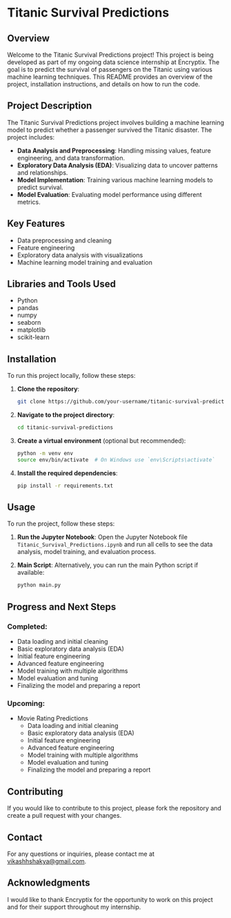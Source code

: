 # Titanic Survival Predictions

## Overview

Welcome to the Titanic Survival Predictions project! This project is being developed as part of my ongoing data science internship at Encryptix. The goal is to predict the survival of passengers on the Titanic using various machine learning techniques. This README provides an overview of the project, installation instructions, and details on how to run the code.

## Project Description

The Titanic Survival Predictions project involves building a machine learning model to predict whether a passenger survived the Titanic disaster. The project includes:

- **Data Analysis and Preprocessing**: Handling missing values, feature engineering, and data transformation.
- **Exploratory Data Analysis (EDA)**: Visualizing data to uncover patterns and relationships.
- **Model Implementation**: Training various machine learning models to predict survival.
- **Model Evaluation**: Evaluating model performance using different metrics.

## Key Features

- Data preprocessing and cleaning
- Feature engineering
- Exploratory data analysis with visualizations
- Machine learning model training and evaluation

## Libraries and Tools Used

- Python
- pandas
- numpy
- seaborn
- matplotlib
- scikit-learn

## Installation

To run this project locally, follow these steps:

1. **Clone the repository**:
   ```bash
   git clone https://github.com/your-username/titanic-survival-predictions.git
   ```
2. **Navigate to the project directory**:
   ```bash
   cd titanic-survival-predictions
   ```
3. **Create a virtual environment** (optional but recommended):
   ```bash
   python -m venv env
   source env/bin/activate  # On Windows use `env\Scripts\activate`
   ```
4. **Install the required dependencies**:
   ```bash
   pip install -r requirements.txt
   ```

## Usage

To run the project, follow these steps:

1. **Run the Jupyter Notebook**:
   Open the Jupyter Notebook file `Titanic_Survival_Predictions.ipynb` and run all cells to see the data analysis, model training, and evaluation process.

2. **Main Script**:
   Alternatively, you can run the main Python script if available:
   ```bash
   python main.py
   ```
## Progress and Next Steps

### Completed:
- Data loading and initial cleaning
- Basic exploratory data analysis (EDA)
- Initial feature engineering
- Advanced feature engineering
- Model training with multiple algorithms
- Model evaluation and tuning
- Finalizing the model and preparing a report

### Upcoming:
- Movie Rating Predictions
    - Data loading and initial cleaning
    - Basic exploratory data analysis (EDA)
    - Initial feature engineering
    - Advanced feature engineering
    - Model training with multiple algorithms
    - Model evaluation and tuning
    - Finalizing the model and preparing a report

## Contributing

If you would like to contribute to this project, please fork the repository and create a pull request with your changes.

## Contact

For any questions or inquiries, please contact me at vikashhshakya@gmail.com.

## Acknowledgments

I would like to thank Encryptix for the opportunity to work on this project and for their support throughout my internship.

